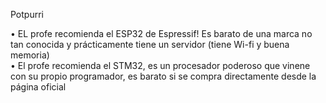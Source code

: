 Potpurri

• EL profe recomienda el ESP32 de Espressif! Es barato de una marca no tan conocida y prácticamente tiene un servidor (tiene Wi-fi y buena memoria)  
• El profe recomienda el STM32, es un procesador poderoso que vinene con su propio programador, es barato si se compra directamente desde la página oficial